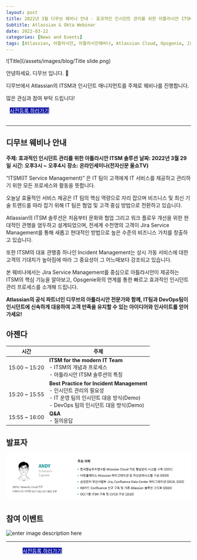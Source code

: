 ```yaml
---
layout: post
title: 2022년 3월 디무브 웨비나 안내 - 효과적인 인시던트 관리를 위한 아틀라시안 ITSM 솔루션
Subtitle: Atlassian & Okta Webinar
date: 2022-03-22
categories: [News and Events]
tags: [Atlassian, 아틀라시안, 아틀라시안웨비나, Atlassian Cloud, Opsgenie, Jiraservicemanagement, Jira, 옵스지니, 인시던트관리, ITSM, ITservicemanagement, Incidentmanagement, ITIL, DevOps, AllshowTV, 전자신문]
---
```



![Title](/assets/images/blog/Title slide.png)

안녕하세요. 디무브 입니다. 🎈 

디무브에서 Atlassian의 ITSM과 인시던트 매니지먼트를 주제로 웨비나를 진행합니다. 

많은 관심과 참여 부탁 드립니다! 

<div class="btn_main_more mt40 mb_t_c" style="margin-left: 10px;">
      <a href="https://www.allshowtv.com/detail.html?idx=969" style="background-color: #0711A1; color:white;">사전등록 하러가기</a>
		    </div>

<br>       

---

## 디무브 웨비나 안내


**주제: 효과적인 인시던트 관리를 위한 아틀라시안 ITSM 솔루션**
**날짜: 2022년 3월 29일**
**시간: 오후3시 ~ 오후4시** 
**장소: 온라인세미나(전자신문 올쇼TV)**



“ITSM(IT Service Management)” 은 IT 팀이 고객에게 IT 서비스를 제공하고 관리하기 위한 모든 프로세스와 활동을 뜻합니다.  
  
오늘날 효율적인 서비스 제공은 IT 팀의 핵심 역량으로 자리 잡으며 비즈니스 및 최신 기술 트렌드를 따라 잡기 위해 IT 팀은 협업 및 고객 중심 방법으로 전환하고 있습니다.  
  
Atlassian의 ITSM 솔루션은 처음부터 문화와 협업 그리고 워크 플로우 개선을 위한 현대적인 관행을 염두하고 설계되었으며, 전세계 수천명의 고객이 Jira Service Management를 통해 새롭고 현대적인 방법으로 높은 수준의 비즈니스 가치를 창출하고 있습니다.  
  
또한 ITSM의 대표 관행중 하나인 Incident Management는 상시 가동 서비스에 대한 고객의 기대치가 높아짐에 따라 그 중요성이 그 어느때보다 강조되고 있습니다.  
  
본 웨비나에서는 Jira Service Management를 중심으로 아틀라시안이 제공하는 ITSM의 핵심 기능을 알아보고, Opsgenie와의 연계를 통한 빠르고 효과적인 인시던트 관리 프로세스를 소개해 드립니다.  
  
**Atlassian의 공식 파트너인 디무브의 아틀라시안 전문가와 함께, IT팀과 DevOps팀이 인시던트에 신속하게 대응하여 고객 만족을 유지할 수 있는 아이디어와 인사이트를 얻어가세요!**


## 아젠다

| 시간 | 주제 |
|---|---|
| 15:00 ~ 15:20 | **ITSM for the modern IT Team** <br/> - ITSM의 개념과 프로세스 <br/> - 아틀라시안 ITSM 솔루션의 특징 |
| 15:20 ~ 15:55 | **Best Practice for Incident Management** <br/> - 인시던트 관리의 필요성 <br/> - IT 운영 팀의 인시던트 대응 방식(Demo) <br/> - DevOps 팀의 인시던트 대응 방식(Demo) |
| 15:55 ~ 16:00 | **Q&A** <br/> - 질의응답 |


 
## 발표자  
![Speaker](/assets/images/blog/Speaker.png)

## 참여 이벤트
![enter image description here](https://img.etnews.com/allshowtv/tmp_upload/2022/03/11/main_11131347291182.png)

---

<div class="btn_main_more mt40 mb_t_c" style="margin-left: 45px;">
      <a href="https://www.allshowtv.com/detail.html?idx=969" style="background-color: #0711A1; color:white;">사전등록 하러가기</a>
		    </div>

<br> 
